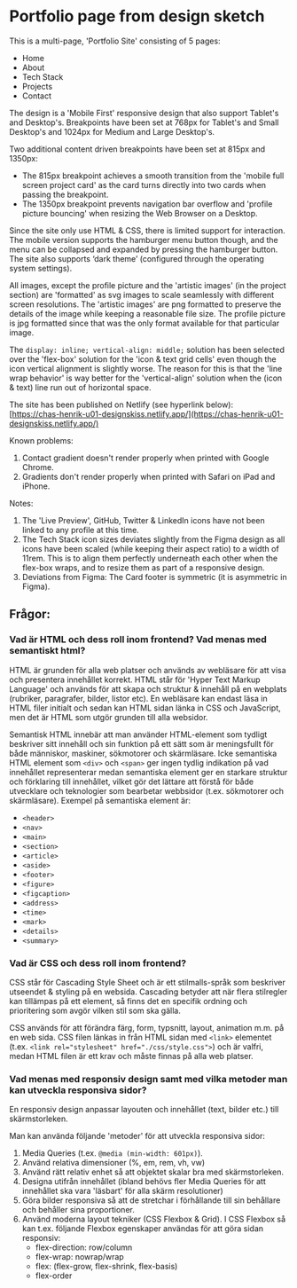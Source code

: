 # Portfolio page from design sketch

This is a multi-page, 'Portfolio Site' consisting of 5 pages:
- Home
- About
- Tech Stack
- Projects
- Contact

The design is a 'Mobile First' responsive design that also support Tablet's and Desktop's. Breakpoints have been set at 768px for Tablet's and Small Desktop's and 1024px for Medium and Large Desktop's.  
  
Two additional content driven breakpoints have been set at 815px and 1350px:  
- The 815px breakpoint achieves a smooth transition from the 'mobile full screen project card' as the card turns directly into two cards when passing the breakpoint.  
- The 1350px breakpoint prevents navigation bar overflow and 'profile picture bouncing' when resizing the Web Browser on a Desktop.  
  
Since the site only use HTML & CSS, there is limited support for interaction. The mobile version supports the hamburger menu button though, and the menu can be collapsed and expanded by pressing the hamburger button. The site also supports ‘dark theme’ (configured through the operating system settings).  
  
All images, except the profile picture and the 'artistic images' (in the project section) are 'formatted' as svg images to scale seamlessly with different screen resolutions. The 'artistic images' are png formatted to preserve the details of the image while keeping a reasonable file size. The profile picture is jpg formatted since that was the only format available for that particular image.  
  
The `display: inline; vertical-align: middle;` solution has been selected over the 'flex-box' solution for the 'icon & text grid cells' even though the icon vertical alignment is slightly worse. The reason for this is that the 'line wrap behavior' is way better for the 'vertical-align' solution when the (icon & text) line run out of horizontal space.

The site has been published on Netlify (see hyperlink below):  
[https://chas-henrik-u01-designskiss.netlify.app/](https://chas-henrik-u01-designskiss.netlify.app/)

Known problems:
1. Contact gradient doesn't render properly when printed with Google Chrome.
2. Gradients don't render properly when printed with Safari on iPad and iPhone.

Notes:
1. The 'Live Preview', GitHub, Twitter & LinkedIn icons have not been linked to any profile at this time.
2. The Tech Stack icon sizes deviates slightly from the Figma design as all icons have been scaled (while keeping their aspect ratio) to a width of 11rem. This is to align them perfectly underneath each other when the flex-box wraps, and to resize them as part of a responsive design.
3. Deviations from Figma: The Card footer is symmetric (it is asymmetric in Figma).

## Frågor:

### Vad är HTML och dess roll inom frontend? Vad menas med semantiskt html?

HTML är grunden för alla web platser och används av webläsare för att visa och presentera innehållet korrekt.
HTML står för 'Hyper Text Markup Language' och används för att skapa och struktur & innehåll på en webplats (rubriker, paragrafer, bilder, listor etc). En webläsare kan endast läsa in HTML filer initialt och sedan kan HTML sidan länka in CSS och JavaScript, men det är HTML som utgör grunden till alla websidor.

Semantisk HTML innebär att man använder HTML-element som tydligt beskriver sitt innehåll och sin funktion på ett sätt som är meningsfullt för både människor, maskiner, sökmotorer och skärmläsare.
Icke semantiska HTML element som `<div>` och `<span>` ger ingen tydlig indikation på vad innehållet representerar medan semantiska element ger en starkare struktur och förklaring till innehållet, vilket gör det lättare att förstå för både utvecklare och teknologier som bearbetar webbsidor (t.ex. sökmotorer och skärmläsare). 
Exempel på semantiska element är:
- `<header>`
- `<nav>`
- `<main>`
- `<section>`
- `<article>`
- `<aside>`
- `<footer>`
- `<figure>`
- `<figcaption>`
- `<address>`
- `<time>`
- `<mark>`
- `<details>`
- `<summary>`

### Vad är CSS och dess roll inom frontend? 

CSS står för Cascading Style Sheet och är ett stilmalls-språk som beskriver utseendet & styling på en websida. Cascading betyder att när flera stilregler kan tillämpas på ett element, så finns det en specifik ordning och prioritering som avgör vilken stil som ska gälla.

CSS används för att förändra färg, form, typsnitt, layout, animation m.m. på en web sida.
CSS filen länkas in från HTML sidan med `<link>` elementet (t.ex. `<link rel="stylesheet" href="./css/style.css">`) och är valfri, medan HTML filen är ett krav och måste finnas på alla web platser.

### Vad menas med responsiv design samt med vilka metoder man kan utveckla responsiva sidor?

En responsiv design anpassar layouten och innehållet (text, bilder etc.) till skärmstorleken.

Man kan använda följande 'metoder' för att utveckla responsiva sidor:
1. Media Queries (t.ex. `@media (min-width: 601px)`).
2. Använd relativa dimensioner (%, em, rem, vh, vw)
3. Använd rätt relativ enhet så att objektet skalar bra med skärmstorleken.
4. Designa utifrån innehållet (ibland behövs fler Media Queries för att innehållet ska vara 'läsbart' för alla skärm resolutioner)
5. Göra bilder responsiva så att de stretchar i förhållande till sin behållare och behåller sina proportioner.
6. Använd moderna layout tekniker (CSS Flexbox & Grid). I CSS Flexbox så kan t.ex. följande Flexbox egenskaper användas för att göra sidan responsiv:
   - flex-direction: row/column
   - flex-wrap: nowrap/wrap
   - flex: (flex-grow, flex-shrink, flex-basis)
   - flex-order
